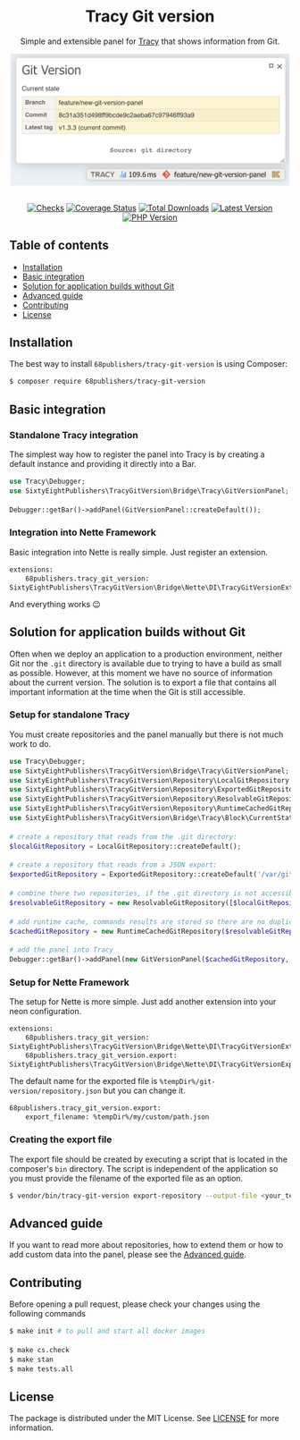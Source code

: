 <div align="center">
<h1 align="center">Tracy Git version</h1>

Simple and extensible panel for [Tracy](https://github.com/nette/tracy) that shows information from Git.

<img src="docs/images/tracy-panel-header.png" alt="Tracy Git version panel" align="center" width="500">
</div>

<br>
<p align="center">
<a href="https://github.com/68publishers/tracy-git-version/actions"><img alt="Checks" src="https://badgen.net/github/checks/68publishers/tracy-git-version/main"></a>
<a href="https://coveralls.io/github/68publishers/tracy-git-version?branch=main"><img alt="Coverage Status" src="https://coveralls.io/repos/github/68publishers/tracy-git-version/badge.svg?branch=main"></a>
<a href="https://packagist.org/packages/68publishers/tracy-git-version"><img alt="Total Downloads" src="https://badgen.net/packagist/dt/68publishers/tracy-git-version"></a>
<a href="https://packagist.org/packages/68publishers/tracy-git-version"><img alt="Latest Version" src="https://badgen.net/packagist/v/68publishers/tracy-git-version"></a>
<a href="https://packagist.org/packages/68publishers/tracy-git-version"><img alt="PHP Version" src="https://badgen.net/packagist/php/68publishers/tracy-git-version"></a>
</p>

## Table of contents

* [Installation](#installation)
* [Basic integration](#basic-integration)
* [Solution for application builds without Git](#solution-for-application-builds-without-git)
* [Advanced guide](#advanced-guide)
* [Contributing](#contributing)
* [License](#license)

## Installation

The best way to install `68publishers/tracy-git-version` is using Composer:

```bash
$ composer require 68publishers/tracy-git-version
```

## Basic integration

### Standalone Tracy integration

The simplest way how to register the panel into Tracy is by creating a default instance and providing it directly into a Bar.

```php
use Tracy\Debugger;
use SixtyEightPublishers\TracyGitVersion\Bridge\Tracy\GitVersionPanel;

Debugger::getBar()->addPanel(GitVersionPanel::createDefault());
```

### Integration into Nette Framework

Basic integration into Nette is really simple. Just register an extension.

```neon
extensions:
    68publishers.tracy_git_version: SixtyEightPublishers\TracyGitVersion\Bridge\Nette\DI\TracyGitVersionExtension
```

And everything works 😉

## Solution for application builds without Git

Often when we deploy an application to a production environment, neither Git nor the `.git` directory is available due to trying to have a build as small as possible.
However, at this moment we have no source of information about the current version. The solution is to export a file that contains all important information at the time when the Git is still accessible.

### Setup for standalone Tracy

You must create repositories and the panel manually but there is not much work to do.

```php
use Tracy\Debugger;
use SixtyEightPublishers\TracyGitVersion\Bridge\Tracy\GitVersionPanel;
use SixtyEightPublishers\TracyGitVersion\Repository\LocalGitRepository;
use SixtyEightPublishers\TracyGitVersion\Repository\ExportedGitRepository;
use SixtyEightPublishers\TracyGitVersion\Repository\ResolvableGitRepository;
use SixtyEightPublishers\TracyGitVersion\Repository\RuntimeCachedGitRepository;
use SixtyEightPublishers\TracyGitVersion\Bridge\Tracy\Block\CurrentStateBlock;

# create a repository that reads from the .git directory:
$localGitRepository = LocalGitRepository::createDefault();

# create a repository that reads from a JSON export:
$exportedGitRepository = ExportedGitRepository::createDefault('/var/git-version/repository.json');

# combine there two repositories, if the .git directory is not accessible then try to read from the export file:
$resolvableGitRepository = new ResolvableGitRepository([$localGitRepository, $exportedGitRepository]);

# add runtime cache, commands results are stored so there are no duplicated calls to the real repository:
$cachedGitRepository = new RuntimeCachedGitRepository($resolvableGitRepository);

# add the panel into Tracy
Debugger::getBar()->addPanel(new GitVersionPanel($cachedGitRepository, [new CurrentStateBlock()]));
```

### Setup for Nette Framework

The setup for Nette is more simple. Just add another extension into your neon configuration.

```neon
extensions:
    68publishers.tracy_git_version: SixtyEightPublishers\TracyGitVersion\Bridge\Nette\DI\TracyGitVersionExtension
    68publishers.tracy_git_version.export: SixtyEightPublishers\TracyGitVersion\Bridge\Nette\DI\TracyGitVersionExportExtension
```

The default name for the exported file is `%tempDir%/git-version/repository.json` but you can change it.

```neon
68publishers.tracy_git_version.export:
    export_filename: %tempDir%/my/custom/path.json
```

### Creating the export file

The export file should be created by executing a script that is located in the composer's `bin` directory.
The script is independent of the application so you must provide the filename of the exported file as an option.

```bash
$ vendor/bin/tracy-git-version export-repository --output-file <your_temp>/git-version/repository.json -vv
```

## Advanced guide

If you want to read more about repositories, how to extend them or how to add custom data into the panel, please see the [Advanced guide](docs/advanced-guide.md).

## Contributing

Before opening a pull request, please check your changes using the following commands

```bash
$ make init # to pull and start all docker images

$ make cs.check
$ make stan
$ make tests.all
```

## License

The package is distributed under the MIT License. See [LICENSE](LICENSE.md) for more information.
